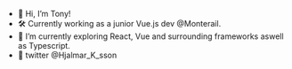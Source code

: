 - 👋 Hi, I’m Tony!
- 🛠️ Currently working as a junior Vue.js dev @Monterail.
- 👀 I’m currently exploring React, Vue and surrounding frameworks aswell as Typescript.
- 💌 twitter @Hjalmar_K_sson

<!---
Hjalmar-K-sson/Hjalmar-K-sson is a ✨ special ✨ repository because its `README.md` (this file) appears on your GitHub profile.
You can click the Preview link to take a look at your changes.
--->

